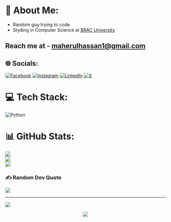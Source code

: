# 💫 About Me:
- Random guy trying to code
- Styding in Computer Science at [BRAC University](https://www.bracu.ac.bd/)

## Reach me at - maherulhassan1@gmail.com

## 🌐 Socials:
[![Facebook](https://img.shields.io/badge/Facebook-%231877F2.svg?logo=Facebook&logoColor=white)](https://facebook.com/rakkhosh.007) [![Instagram](https://img.shields.io/badge/Instagram-%23E4405F.svg?logo=Instagram&logoColor=white)](https://instagram.com/_rakkhosh) [![LinkedIn](https://img.shields.io/badge/LinkedIn-%230077B5.svg?logo=linkedin&logoColor=white)](https://linkedin.com/in/meherul-hasan-sabbir-586941243) [![X](https://img.shields.io/badge/X-black.svg?logo=X&logoColor=white)](https://x.com/MeherulHSabbir) 

# 💻 Tech Stack:
![Python](https://img.shields.io/badge/python-3670A0?style=for-the-badge&logo=python&logoColor=ffdd54) 
# 📊 GitHub Stats:
![](https://github-readme-stats.vercel.app/api?username=GeekRover&theme=dark&hide_border=false&include_all_commits=false&count_private=false)<br/>
![](https://github-readme-streak-stats.herokuapp.com/?user=GeekRover&theme=dark&hide_border=false)<br/>
![](https://github-readme-stats.vercel.app/api/top-langs/?username=GeekRover&theme=dark&hide_border=false&include_all_commits=false&count_private=false&layout=compact)

### ✍️ Random Dev Quote
![](https://quotes-github-readme.vercel.app/api?type=horizontal&theme=radical)

---
[![](https://visitcount.itsvg.in/api?id=GeekRover&icon=0&color=0)](https://visitcount.itsvg.in)

<div align="center">
  <img src="https://visitor-badge.laobi.icu/badge?page_id=geekrover.geekrover&"  />
</div>

